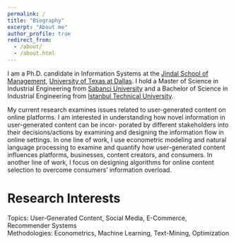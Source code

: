 ```yaml
---
permalink: /
title: "Biography"
excerpt: "About me"
author_profile: true
redirect_from: 
  - /about/
  - /about.html
---
```


I am a Ph.D. candidate in Information Systems at the [Jindal School of Management](https://jindal.utdallas.edu/), [University of Texas at Dallas](https://www.utdallas.edu/). I hold a Master of Science in Industrial Engineering from [Sabanci University](https://ie.sabanciuniv.edu/) and a Bachelor of Science in Industrial Engineering from [Istanbul Technical University](https://end.itu.edu.tr/en).

My current research examines issues related to user-generated content on online platforms. I am interested in understanding how novel information in user-generated content can be incor- porated by different stakeholders into their decisions/actions by examining and designing the information flow in online settings. In one line of work, I use econometric modeling and natural language processing to examine and quantify how user-generated content influences platforms, businesses, content creators, and consumers. In another line of work, I focus on designing algorithms for online content selection to overcome consumers’ information overload.

Research Interests
======
Topics: User-Generated Content, Social Media, E-Commerce, Recommender Systems <br> Methodologies: Econometrics, Machine Learning, Text-Mining, Optimization


